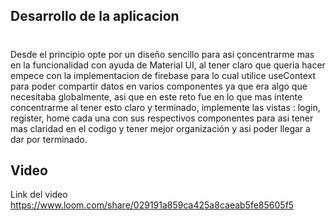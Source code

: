 ## Desarrollo de la aplicacion 

#

Desde el principio opte por un diseño sencillo para asi çoncentrarme mas en la funcionalidad con ayuda de Material UI, al tener claro que queria hacer empece con la implementacion de firebase para lo cual utilice useContext para poder compartir datos en varios componentes ya que era algo que necesitaba globalmente, asi que en este reto fue en lo que mas intente concentrarme al tener esto claro y terminado, implemente las vistas : login, register, home cada una con sus respectivos componentes para asi tener mas claridad en el codigo y tener mejor organización y asi poder llegar a dar por terminado. 

## Video 

Link del video https://www.loom.com/share/029191a859ca425a8caeab5fe85605f5

